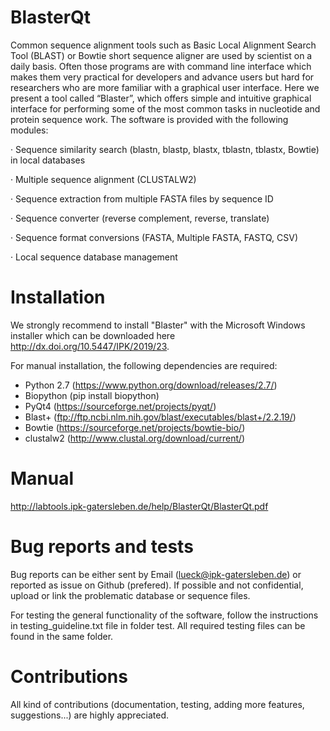 # BlasterQt

Common sequence alignment tools such as Basic Local Alignment Search Tool (BLAST) or Bowtie short sequence aligner are used by scientist on a daily basis. Often those programs are with command line interface which makes them very practical for developers and advance users but hard for researchers who are more familiar with a graphical user interface. Here we present a tool called “Blaster”, which offers simple and intuitive graphical interface for performing some of the most common tasks in nucleotide and protein sequence work. The software is provided with the following modules:

·        Sequence similarity search (blastn, blastp, blastx, tblastn, tblastx, Bowtie) in local databases

·        Multiple sequence alignment (CLUSTALW2)

·        Sequence extraction from multiple FASTA files by sequence ID

·        Sequence converter (reverse complement, reverse, translate)

·        Sequence format conversions (FASTA, Multiple FASTA, FASTQ, CSV)

·        Local sequence database management



# Installation

We strongly recommend to install "Blaster" with the Microsoft Windows installer which can be downloaded here http://dx.doi.org/10.5447/IPK/2019/23.

For manual installation, the following dependencies are required:

- Python 2.7 (https://www.python.org/download/releases/2.7/)
- Biopython (pip install biopython)
- PyQt4 (https://sourceforge.net/projects/pyqt/)
- Blast+ (ftp://ftp.ncbi.nlm.nih.gov/blast/executables/blast+/2.2.19/)
- Bowtie (https://sourceforge.net/projects/bowtie-bio/)
- clustalw2 (http://www.clustal.org/download/current/)

# Manual

http://labtools.ipk-gatersleben.de/help/BlasterQt/BlasterQt.pdf


# Bug reports and tests

Bug reports can be either sent by Email (lueck@ipk-gatersleben.de) or reported as issue on Github (prefered). If possible and not confidential, upload or link the problematic database or sequence files. 

For testing the general functionality of the software, follow the instructions in testing_guideline.txt file in folder test. All required testing files can be found in the same folder.

# Contributions

All kind of contributions (documentation, testing, adding more features, suggestions...) are highly appreciated. 
